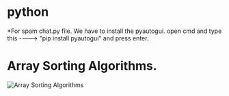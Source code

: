 # python

*For spam chat.py file. We have to install the pyautogui. 
open cmd and type this ----> "pip install pyautogui" and press enter.

# Array Sorting Algorithms.
![Array Sorting Algorithms](https://user-images.githubusercontent.com/88045527/208253675-c7175d96-02e5-4d78-b508-85ddef356acb.png)
